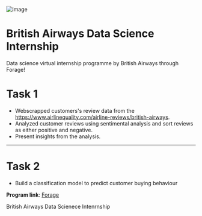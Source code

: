
![image](https://user-images.githubusercontent.com/68168071/208015626-505dc939-4551-4ccc-a60e-18827d60bf66.png)

# British Airways Data Science Internship 
Data science virtual internship programme by British Airways through Forage!

# Task 1 
- Webscrapped customers's review data from the https://www.airlinequality.com/airline-reviews/british-airways.
- Analyzed customer reviews using sentimental analysis and sort reviews as either positive and negative.
- Present insights from the analysis.
  
--------------------------------------------------------------------------------------------------------------------------------------

# Task 2  
- Build a classification model to predict customer buying behaviour

**Program link**: [Forage](https://www.theforage.com/virtual-internships/prototype/NjynCWzGSaWXQCxSX/Data-Science?ref=87jnjsrQEx6guHcaq)


British Airways Data Scienece Intenrnship 
